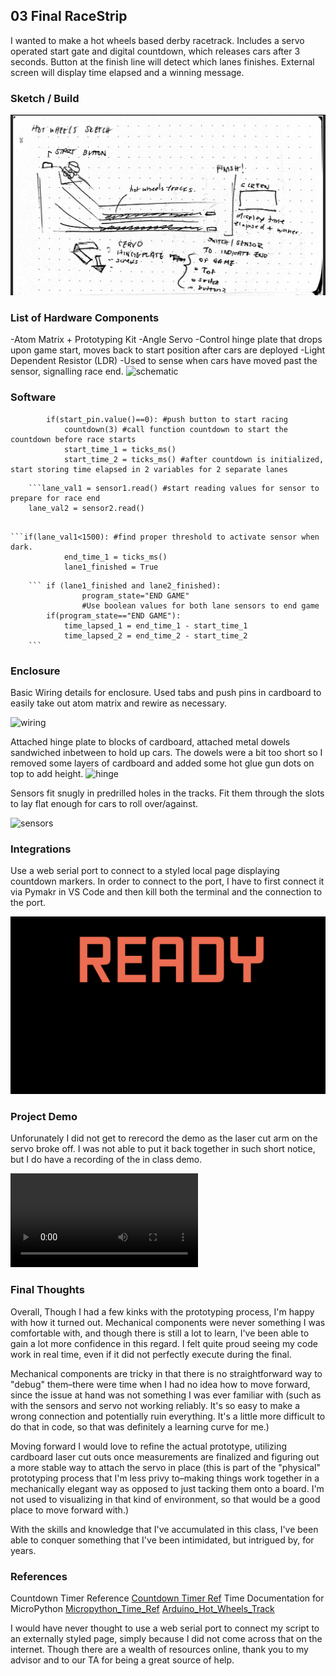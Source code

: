 ## 03 Final RaceStrip

I wanted to make a hot wheels based derby racetrack. Includes a servo operated start gate and digital countdown, which releases cars after 3 seconds. Button at the finish line will detect which lanes finishes. External screen will display time elapsed and a winning message. 



### Sketch / Build
![sketch](https://github.com/carolynjhsu/Carol_Spr23/blob/main/03_Final_RaceStrip/Photos/Sketch.png)


### List of Hardware Components

-Atom Matrix + Prototyping Kit
-Angle Servo 
    -Control hinge plate that drops upon game start, moves back to start position after cars are deployed
-Light Dependent Resistor (LDR)
    -Used to sense when cars have moved past the sensor, signalling race end. 
![schematic](https://github.com/carolynjhsu/Carol_Spr23/blob/main/03_Final_RaceStrip/Photos/schematic.heic)



### Software

```if(program_state=="start"): 
        if(start_pin.value()==0): #push button to start racing 
            countdown(3) #call function countdown to start the countdown before race starts
            start_time_1 = ticks_ms()
            start_time_2 = ticks_ms() #after countdown is initialized, start storing time elapsed in 2 variables for 2 separate lanes
```


        ```lane_val1 = sensor1.read() #start reading values for sensor to prepare for race end
        lane_val2 = sensor2.read()
```

```if(lane_val1<1500): #find proper threshold to activate sensor when dark. 
            end_time_1 = ticks_ms()
            lane1_finished = True
```

        ``` if (lane1_finished and lane2_finished):
                    program_state="END GAME" 
                    #Use boolean values for both lane sensors to end game
            if(program_state=="END GAME"):
                time_lapsed_1 = end_time_1 - start_time_1
                time_lapsed_2 = end_time_2 - start_time_2
        ```
                

### Enclosure

Basic Wiring details for enclosure. Used tabs and push pins in cardboard to easily take out atom matrix and rewire as necessary. 

![wiring](https://github.com/carolynjhsu/Carol_Spr23/blob/main/03_Final_RaceStrip/Photos/wire_placement.HEIC)

Attached hinge plate to blocks of cardboard, attached metal dowels sandwiched inbetween to hold up cars. The dowels were a bit too short so I removed some layers of cardboard and added some hot glue gun dots on top to add height. 
![hinge](https://github.com/carolynjhsu/Carol_Spr23/blob/main/03_Final_RaceStrip/Photos/hinge_plate.HEIC)

Sensors fit snugly in predrilled holes in the tracks. Fit them through the slots to lay flat enough for cars to roll over/against. 

![sensors](https://github.com/carolynjhsu/Carol_Spr23/blob/main/03_Final_RaceStrip/Photos/sensors.HEIC)

### Integrations

Use a web serial port to connect to a styled local page displaying countdown markers. In order to connect to the port, I have to first connect it via Pymakr in VS Code and then kill both the terminal and the connection to the port.

![Ready_Example](https://github.com/carolynjhsu/Carol_Spr23/blob/main/03_Final_RaceStrip/Photos/Ready.png)

### Project Demo

Unforunately I did not get to rerecord the demo as the laser cut arm on the servo broke off. I was not able to put it back together in such short notice, but I do have a recording of the in class demo. 

![demo](https://github.com/carolynjhsu/Carol_Spr23/blob/main/03_Final_RaceStrip/Photos/prototype_simulation.MOV)

### Final Thoughts

Overall, Though I had a few kinks with the prototyping process, I'm happy with how it turned out. Mechanical components were never something I was comfortable with, and though there is still a lot to learn, I've been able to gain a lot more confidence in this regard. I felt quite proud seeing my code work in real time, even if it did not perfectly execute during the final. 

Mechanical components are tricky in that there is no straightforward way to "debug" them–there were time when I had no idea how to move forward, since the issue at hand was not something I was ever familiar with (such as with the sensors and servo not working reliably. It's so easy to make a wrong connection and potentially ruin everything. It's a little more difficult to do that in code, so that was definitely a learning curve for me.)

Moving forward I would love to refine the actual prototype, utilizing cardboard laser cut outs once measurements are finalized and figuring out a more stable way to attach the servo in place (this is part of the "physical" prototyping process that I'm less privy to–making things work together in a mechanically elegant way as opposed to just tacking them onto a board. I'm not used to visualizing in that kind of environment, so that would be a good place to move forward with.)

With the skills and knowledge that I've accumulated in this class, I've been able to conquer something that I've been intimidated, but intrigued by, for years. 




### References
 

Countdown Timer Reference
[Countdown Timer Ref](https://www.geeksforgeeks.org/how-to-create-a-countdown-timer-using-python/)
Time Documentation for MicroPython
[Micropython_Time_Ref](https://docs.micropython.org/en/latest/library/time.html)
[Arduino_Hot_Wheels_Track](https://blog.arduino.cc/2016/12/20/dad-builds-an-arduino-hot-wheels-drag-strip-for-son/)

 I would have never thought to use a web serial port to connect my script to an externally styled page, simply because I did not come across that on the internet. Though there are a wealth of resources online, thank you to my advisor and to our TA for being a great source of help. 